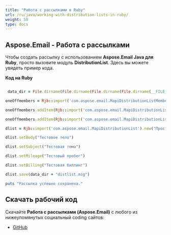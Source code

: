 ```yaml
---
title: "Работа с рассылками в Ruby"
url: /ru/java/working-with-distribution-lists-in-ruby/
weight: 50
type: docs
---
```


## **Aspose.Email - Работа с рассылками**
Чтобы создать рассылку с использованием **Aspose.Email Java для Ruby**, просто вызовите модуль **DistributionList**. Здесь вы можете увидеть пример кода.

**Код на Ruby**

``` ruby

 data_dir = File.dirname(File.dirname(File.dirname(File.dirname(__FILE__)))) + '/data/'

oneOffmembers = Rjb::import('com.aspose.email.MapiDistributionListMemberCollection').new

oneOffmembers.addItem(Rjb::import('com.aspose.email.MapiDistributionListMember').new("John R. Patrick", "JohnRPatrick@armyspy.com"))

oneOffmembers.addItem(Rjb::import('com.aspose.email.MapiDistributionListMember').new("Tilly Bates", "TillyBates@armyspy.com"))

dlist = Rjb::import('com.aspose.email.MapiDistributionList').new("Простая рассылка", oneOffmembers)

dlist.setBody("Тестовое тело")

dlist.setSubject("Тестовая тема")

dlist.setMileage("Тестовый пробег")

dlist.setBilling("Тестовая биллинг")

dlist.save(data_dir + "distlist.msg")

puts "Рассылка успешно сохранена."

```
## **Скачать рабочий код**
Скачайте **Работа с рассылками (Aspose.Email)** с любого из нижеупомянутых социальный coding сайтов:

- [GitHub](https://github.com/aspose-email/Aspose.Email-for-Java/blob/master/Plugins/Aspose_Email_Java_for_Ruby/lib/asposeemailjava/Outlook/distributionlist.rb)